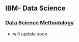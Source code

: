 ## IBM- Data Science

### [Data Science Methodology](https://www.coursera.org/learn/data-science-methodology/home/info)   

* will update soon